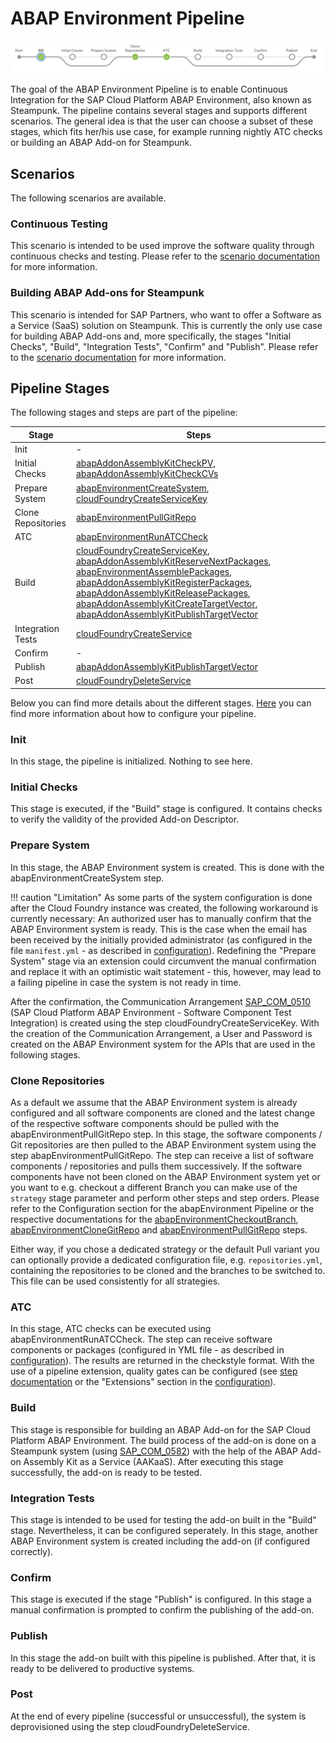 # ABAP Environment Pipeline

![ABAP Environment Pipeline](../../images/abapPipelineOverview.png)

The goal of the ABAP Environment Pipeline is to enable Continuous Integration for the SAP Cloud Platform ABAP Environment, also known as Steampunk.
The pipeline contains several stages and supports different scenarios. The general idea is that the user can choose a subset of these stages, which fits her/his use case, for example running nightly ATC checks or building an ABAP Add-on for Steampunk.

## Scenarios

The following scenarios are available.

### Continuous Testing

This scenario is intended to be used improve the software quality through continuous checks and testing. Please refer to the [scenario documentation](../../scenarios/abapEnvironmentTest.md) for more information.

### Building ABAP Add-ons for Steampunk

This scenario is intended for SAP Partners, who want to offer a Software as a Service (SaaS) solution on Steampunk. This is currently the only use case for building ABAP Add-ons and, more specifically, the stages "Initial Checks", "Build", "Integration Tests", "Confirm" and "Publish". Please refer to the [scenario documentation](../../scenarios/abapEnvironmentAddons.md) for more information.

## Pipeline Stages

The following stages and steps are part of the pipeline:

| Stage                    | Steps |
|--------------------------|-------|
| Init                     | -     |
| Initial Checks           | [abapAddonAssemblyKitCheckPV](https://sap.github.io/jenkins-library/steps/abapAddonAssemblyKitCheckPV/), [abapAddonAssemblyKitCheckCVs](https://sap.github.io/jenkins-library/steps/abapAddonAssemblyKitCheckCVs/)|
| Prepare System           | [abapEnvironmentCreateSystem](https://sap.github.io/jenkins-library/steps/abapEnvironmentCreateSystem/), [cloudFoundryCreateServiceKey](https://sap.github.io/jenkins-library/steps/cloudFoundryCreateServiceKey/)|
| Clone Repositories       | [abapEnvironmentPullGitRepo](https://sap.github.io/jenkins-library/steps/abapEnvironmentPullGitRepo/)|
| ATC                      | [abapEnvironmentRunATCCheck](https://sap.github.io/jenkins-library/steps/abapEnvironmentRunATCCheck/)|
| Build                    | [cloudFoundryCreateServiceKey](https://sap.github.io/jenkins-library/steps/cloudFoundryCreateServiceKey/), [abapAddonAssemblyKitReserveNextPackages](https://sap.github.io/jenkins-library/steps/abapAddonAssemblyKitReserveNextPackages/), [abapEnvironmentAssemblePackages](https://sap.github.io/jenkins-library/steps/abapEnvironmentAssemblePackages/), [abapAddonAssemblyKitRegisterPackages](https://sap.github.io/jenkins-library/steps/abapAddonAssemblyKitRegisterPackages/), [abapAddonAssemblyKitReleasePackages](https://sap.github.io/jenkins-library/steps/abapAddonAssemblyKitReleasePackages/), [abapAddonAssemblyKitCreateTargetVector](https://sap.github.io/jenkins-library/steps/abapAddonAssemblyKitCreateTargetVector/), [abapAddonAssemblyKitPublishTargetVector](https://sap.github.io/jenkins-library/steps/abapAddonAssemblyKitPublishTargetVector/)|
| Integration Tests        | [cloudFoundryCreateService](https://sap.github.io/jenkins-library/steps/cloudFoundryCreateService/)|
| Confirm                  | -     |
| Publish                  | [abapAddonAssemblyKitPublishTargetVector](https://sap.github.io/jenkins-library/steps/abapAddonAssemblyKitPublishTargetVector/)|
| Post                     | [cloudFoundryDeleteService](https://sap.github.io/jenkins-library/steps/cloudFoundryDeleteService/)|

Below you can find more details about the different stages. [Here](configuration.md) you can find more information about how to configure your pipeline.

### Init

In this stage, the pipeline is initialized. Nothing to see here.

### Initial Checks

This stage is executed, if the "Build" stage is configured. It contains checks to verify the validity of the provided Add-on Descriptor.

### Prepare System

In this stage, the ABAP Environment system is created. This is done with the abapEnvironmentCreateSystem step.

!!! caution "Limitation"
    As some parts of the system configuration is done after the Cloud Foundry instance was created, the following workaround is currently necessary:
    An authorized user has to manually confirm that the ABAP Environment system is ready. This is the case when the email has been received by the initially provided administrator (as configured in the file `manifest.yml` - as described in [configuration](configuration.md)).
    Redefining the "Prepare System" stage via an extension could circumvent the manual confirmation and replace it with an optimistic wait statement - this, however, may lead to a failing pipeline in case the system is not ready in time.

After the confirmation, the Communication Arrangement [SAP_COM_0510](https://help.sap.com/viewer/65de2977205c403bbc107264b8eccf4b/Cloud/en-US/b04a9ae412894725a2fc539bfb1ca055.html) (SAP Cloud Platform ABAP Environment - Software Component Test Integration) is created using the step cloudFoundryCreateServiceKey. With the creation of the Communication Arrangement, a User and Password is created on the ABAP Environment system for the APIs that are used in the following stages.

### Clone Repositories

As a default we assume that the ABAP Environment system is already configured and all software components are cloned and the latest change of the respective software components should be pulled with the abapEnvironmentPullGitRepo step.
In this stage, the software components / Git repositories are then pulled to the ABAP Environment system using the step abapEnvironmentPullGitRepo.
The step can receive a list of software components / repositories and pulls them successively.
If the software components have not been cloned on the ABAP Environment system yet or you want to e.g. checkout a different Branch you can make use of the `strategy` stage parameter and perform other steps and step orders.
Please refer to the Configuration section for the abapEnvironment Pipeline or the respective documentations for the [abapEnvironmentCheckoutBranch](https://sap.github.io/jenkins-library/steps/abapEnvironmentCheckoutBranch/), [abapEnvironmentCloneGitRepo](https://sap.github.io/jenkins-library/steps/abapEnvironmentCloneGitRepo/) and [abapEnvironmentPullGitRepo](https://sap.github.io/jenkins-library/steps/abapEnvironmentPullGitRepo/) steps.

Either way, if you chose a dedicated strategy or the default Pull variant you can optionally provide a dedicated configuration file, e.g. `repositories.yml`, containing the repositories to be cloned and the branches to be switched to. This file can be used consistently for all strategies.

### ATC

In this stage, ATC checks can be executed using abapEnvironmentRunATCCheck. The step can receive software components or packages (configured in YML file - as described in [configuration](configuration.md)). The results are returned in the checkstyle format. With the use of a pipeline extension, quality gates can be configured (see [step documentation](https://sap.github.io/jenkins-library/steps/abapEnvironmentRunATCCheck/) or the "Extensions" section in the [configuration](configuration.md)).

### Build

This stage is responsible for building an ABAP Add-on for the SAP Cloud Platform ABAP Environment. The build process of the add-on is done on a Steampunk system (using [SAP_COM_0582](https://help.sap.com/viewer/65de2977205c403bbc107264b8eccf4b/Cloud/en-US/26b8df5435c649aa8ea7b3688ad5bb0a.html)) with the help of the ABAP Add-on Assembly Kit as a Service (AAKaaS). After executing this stage successfully, the add-on is ready to be tested.

### Integration Tests

This stage is intended to be used for testing the add-on built in the "Build" stage. Nevertheless, it can be configured seperately. In this stage, another ABAP Environment system is created including the add-on (if configured correctly).

### Confirm

This stage is executed if the stage "Publish" is configured. In this stage a manual confirmation is prompted to confirm the publishing of the add-on.

### Publish

In this stage the add-on built with this pipeline is published. After that, it is ready to be delivered to productive systems.

### Post

At the end of every pipeline (successful or unsuccessful), the system is deprovisioned using the step cloudFoundryDeleteService.
